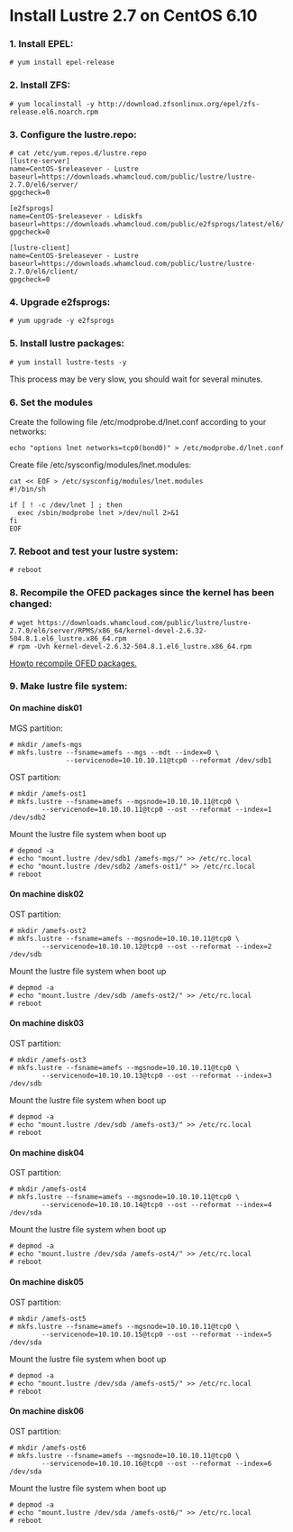 # Install Lustre 2.7 on CentOS 6.10

### 1. Install EPEL:

    # yum install epel-release

### 2. Install ZFS:

    # yum localinstall -y http://download.zfsonlinux.org/epel/zfs-release.el6.noarch.rpm

### 3. Configure the lustre.repo:

    # cat /etc/yum.repos.d/lustre.repo
    [lustre-server]
    name=CentOS-$releasever - Lustre
    baseurl=https://downloads.whamcloud.com/public/lustre/lustre-2.7.0/el6/server/
    gpgcheck=0

    [e2fsprogs]
    name=CentOS-$releasever - Ldiskfs
    baseurl=https://downloads.whamcloud.com/public/e2fsprogs/latest/el6/
    gpgcheck=0

    [lustre-client]
    name=CentOS-$releasever - Lustre
    baseurl=https://downloads.whamcloud.com/public/lustre/lustre-2.7.0/el6/client/
    gpgcheck=0

### 4. Upgrade e2fsprogs:

    # yum upgrade -y e2fsprogs

### 5. Install lustre packages:

    # yum install lustre-tests -y

This process may be very slow, you should wait for several minutes.

### 6. Set the modules
Create the following file /etc/modprobe.d/lnet.conf according to your networks:

    echo "options lnet networks=tcp0(bond0)" > /etc/modprobe.d/lnet.conf

Create file /etc/sysconfig/modules/lnet.modules:

    cat << EOF > /etc/sysconfig/modules/lnet.modules
    #!/bin/sh

    if [ ! -c /dev/lnet ] ; then
      exec /sbin/modprobe lnet >/dev/null 2>&1
    fi
    EOF

### 7. Reboot and test your lustre system:

    # reboot

### 8. Recompile the OFED packages since the kernel has been changed:

    # wget https://downloads.whamcloud.com/public/lustre/lustre-2.7.0/el6/server/RPMS/x86_64/kernel-devel-2.6.32-504.8.1.el6_lustre.x86_64.rpm
    # rpm -Uvh kernel-devel-2.6.32-504.8.1.el6_lustre.x86_64.rpm

[Howto recompile OFED packages.](https://github.com/abhpc/CentOS-6-skills/blob/master/CentOS%206.10%E5%AE%89%E8%A3%85OFED-3.18.md)

### 9. Make lustre file system:
#### On machine disk01
MGS partition:

    # mkdir /amefs-mgs
    # mkfs.lustre --fsname=amefs --mgs --mdt --index=0 \
                  --servicenode=10.10.10.11@tcp0 --reformat /dev/sdb1

OST partition:

    # mkdir /amefs-ost1
    # mkfs.lustre --fsname=amefs --mgsnode=10.10.10.11@tcp0 \
            --servicenode=10.10.10.11@tcp0 --ost --reformat --index=1 /dev/sdb2

Mount the lustre file system when boot up

    # depmod -a
    # echo "mount.lustre /dev/sdb1 /amefs-mgs/" >> /etc/rc.local
    # echo "mount.lustre /dev/sdb2 /amefs-ost1/" >> /etc/rc.local
    # reboot

#### On machine disk02
OST partition:

    # mkdir /amefs-ost2
    # mkfs.lustre --fsname=amefs --mgsnode=10.10.10.11@tcp0 \
            --servicenode=10.10.10.12@tcp0 --ost --reformat --index=2 /dev/sdb

Mount the lustre file system when boot up

    # depmod -a
    # echo "mount.lustre /dev/sdb /amefs-ost2/" >> /etc/rc.local
    # reboot

#### On machine disk03
OST partition:

    # mkdir /amefs-ost3
    # mkfs.lustre --fsname=amefs --mgsnode=10.10.10.11@tcp0 \
            --servicenode=10.10.10.13@tcp0 --ost --reformat --index=3 /dev/sdb

Mount the lustre file system when boot up

    # depmod -a
    # echo "mount.lustre /dev/sdb /amefs-ost3/" >> /etc/rc.local
    # reboot

#### On machine disk04
OST partition:

    # mkdir /amefs-ost4
    # mkfs.lustre --fsname=amefs --mgsnode=10.10.10.11@tcp0 \
            --servicenode=10.10.10.14@tcp0 --ost --reformat --index=4 /dev/sda

Mount the lustre file system when boot up

    # depmod -a
    # echo "mount.lustre /dev/sda /amefs-ost4/" >> /etc/rc.local
    # reboot

#### On machine disk05
OST partition:

    # mkdir /amefs-ost5
    # mkfs.lustre --fsname=amefs --mgsnode=10.10.10.11@tcp0 \
            --servicenode=10.10.10.15@tcp0 --ost --reformat --index=5 /dev/sda

Mount the lustre file system when boot up

    # depmod -a
    # echo "mount.lustre /dev/sda /amefs-ost5/" >> /etc/rc.local
    # reboot

#### On machine disk06
OST partition:

    # mkdir /amefs-ost6
    # mkfs.lustre --fsname=amefs --mgsnode=10.10.10.11@tcp0 \
            --servicenode=10.10.10.16@tcp0 --ost --reformat --index=6 /dev/sda

Mount the lustre file system when boot up
                                                    
    # depmod -a
    # echo "mount.lustre /dev/sda /amefs-ost6/" >> /etc/rc.local
    # reboot
